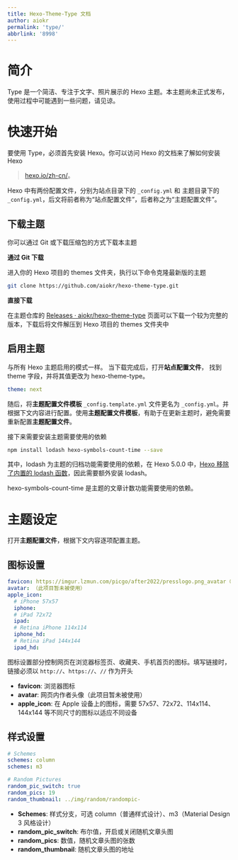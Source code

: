 ```yaml
---
title: Hexo-Theme-Type 文档
author: aiokr
permalink: 'type/'
abbrlink: '8998'
---
```


# 简介

Type 是一个简洁、专注于文字、照片展示的 Hexo 主题。本主题尚未正式发布，使用过程中可能遇到一些问题，请见谅。

# 快速开始

要使用 Type，必须首先安装 Hexo。你可以访问 Hexo 的文档来了解如何安装 Hexo 
> [hexo.io/zh-cn/](https://hexo.io/zh-cn/)。

Hexo 中有两份配置文件，分别为站点目录下的 `_config.yml` 和 主题目录下的 `_config.yml`，后文将前者称为“站点配置文件”，后者称之为“主题配置文件”。

## 下载主题

你可以通过 Git 或下载压缩包的方式下载本主题

**通过 Git 下载**

进入你的 Hexo 项目的 themes 文件夹，执行以下命令克隆最新版的主题

```bash
git clone https://github.com/aiokr/hexo-theme-type.git
```

**直接下载**

在主题仓库的 [Releases · aiokr/hexo-theme-type](https://github.com/aiokr/hexo-theme-type/releases) 页面可以下载一个较为完整的版本，下载后将文件解压到 Hexo 项目的 themes 文件夹中

## 启用主题

与所有 Hexo 主题启用的模式一样。 当下载完成后，打开**站点配置文件**， 找到 theme 字段，并将其值更改为 hexo-theme-type。

```yaml
theme: next
```

随后，将**主题配置文件模板** `_config.template.yml` 文件更名为 `_config.yml`。并根据下文内容进行配置。使用**主题配置文件模板**，有助于在更新主题时，避免需要重新配置**主题配置文件**。

接下来需要安装主题需要使用的依赖

```bash
npm install lodash hexo-symbols-count-time --save
```

其中，lodash 为主题的归档功能需要使用的依赖，在 Hexo 5.0.0 中，[Hexo 移除了内置的 lodash 函数](https://blog.skk.moe/post/hexo-5/#全局变量中不再包含-Lodash)，因此需要额外安装 lodash。

hexo-symbols-count-time 是主题的文章计数功能需要使用的依赖。

# 主题设定

打开**主题配置文件**，根据下文内容逐项配置主题。

## 图标设置

```yaml
favicon: https://imgur.lzmun.com/picgo/after2022/presslogo.png_avatar（仅作为范例）
avatar: （此项目暂未被使用）
apple_icon:
  # iPhone 57x57 
  iphone: 
  # iPad 72x72
  ipad: 
  # Retina iPhone 114x114
  iphone_hd: 
  # Retina iPad 144x144
  ipad_hd: 
```

图标设置部分控制网页在浏览器标签页、收藏夹、手机首页的图标。填写链接时，链接必须以 `http://`、`https://`、`//` 作为开头

- **favicon**: 浏览器图标
- **avatar**: 网页内作者头像（此项目暂未被使用）
- **apple_icon**: 在 Apple 设备上的图标，需要 57x57、72x72、114x114、144x144 等不同尺寸的图标以适应不同设备

## 样式设置

```yaml
# Schemes
schemes: column
schemes: m3

# Random Pictures
random_pic_switch: true
random_pics: 19
random_thumbnail: ../img/random/randompic-
```

- **Schemes**: 样式分支，可选 column（普通样式设计）、m3（Material Design 3 风格设计）
- **random_pic_switch**: 布尔值，开启或关闭随机文章头图
- **random_pics**: 数值，随机文章头图的张数
- **random_thumbnail**: 随机文章头图的地址